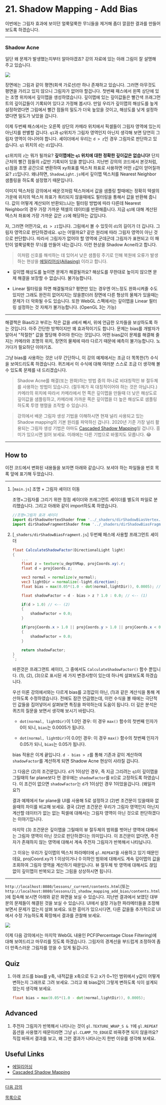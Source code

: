 # 21. Shadow Mapping - Add Bias

이번에는 그림자 효과에 보이던 얼룩덜룩한 무늬들을 제거해 좀더 깔끔한 결과를 만들어 보도록 하겠습니다.

---

### Shadow Acne

일단 왜 문제가 발생했는지부터 알아야겠죠? 강의 자료에 있는 아래 그림이 잘 설명해 주고 있습니다.

![](../imgs/21_shadow_mapping_add_bias.jpg)

장면에는 그림과 같이 평면(회색 가로선)만 하나 존재하고 있습니다. 그러면 아무것도 평면을 가리고 있지 않으니 그림자가 없어야 할겁니다. 첫번째 패스에서 왼쪽 상단에 있는 조명 위치에서 깊이맵을 생성하였습니다. 깊이맵에 있는 깊이값들은 빨간색 프래그먼트의 깊이값들이 기록되어 있다고 가정해 봅시다. 만일 우리가 깊이맵의 해상도를 높게 설정하였다면 그림에서 빨간 점들의 밀도가 더욱 높았을 것이고, 해상도를 낮게 설정하였다면 밀도가 낮았을 겁니다.

이제 두번째 패스에서는 오른쪽 상단의 카메라 위치에서 픽셀들이 그림자 영역에 있는지 아닌지를 판별할 겁니다. `q1`과 `q2`위치가 그림자 영역인지 아닌지 생각해 보면 당연히 그림자 영역이 아니어야 합니다.  셰이더에서 우리는 `d > z`인 경우 그림자로 판단하고 있습니다. `q1` 위치의 `d`는 `d1`입니다. 

`q1`위치의 `z`는 뭐가 될까요? **깊이맵에는 `q1` 위치에 대한 정확한 깊이값은 없습니다!** 단지 근처의 빨간 점들의 `z`값만 기록되어 있을 뿐입니다. 지난번 강의의 코드에서 본것처럼, `q1`점을 조명 공간으로 변환하여 xy좌표를 텍스처 좌표로 사용하면 어떤 `z`값이 얻어질까요? `z1`입니다. 왜냐하면, `ShadowLight.js`에서 깊이맵 텍스처를 Nearest Neighbor 샘플링을 하도록 설정했기 때문입니다.

이미지 텍스처링 강의에서 배운것처럼 텍스처에서 값을 샘플링 할때에는 정확히 텍셀의 가운에 위치의 텍스처 좌표가 쿼리되지 않을때에도 필터링을 통해서 값을 반환해 줍니다. 값이 어떻게 계산되어 반환되느냐는 필터링 방법에 따라 다른데 Nearest Neighbor의 경우 가장 가까운 텍셀의 데이터를 반환해줍니다. 지금 `q1`에 대해 계산된 텍스처 좌표에 가장 가까운 값은 `z1`에 해당하는 값입니다.

자, 그러면 어떤가요, `d1 > z1`입니다. 그림에서 볼 수 있듯이 `d1`의 길이가 더 깁니다. 그림자 영역으로 판단하겠네요. `q2`는 어떨까요? 같은 원리에 따라 그림자 영역이 아닌 것으로 판단합니다. 따라서 그림자가 없어야 할 영역에 군데군데 그림자가 표현되고 이 패턴이 얼룩덜룩한 무늬를 만들어 내는겁니다. 이런 현상을 Shadow Acne라고 합니다.

> 이처럼 신호를 해석하는 데 있어서 낮은 샘플링 주기로 인해 복원에 오류가 발생하는 현상을 [에일리어싱(Ailiasing)](https://en.wikipedia.org/wiki/Aliasing) 이라고 합니다.

* 깊이맵 해상도를 높이면 문제가 해결될까요? 해상도를 무한대로 높이지 않으면 문제 해결을 보장할 수 없습니다. 불가능합니다.

* Linear 필터링을 하면 해결될까요? 평면만 있는 경우엔 어느정도 완화시켜줄 수도 있지만 그래도 완전히 없어지지는 않을뿐더러 장면에 다른 형상의 물체가 있을때는 문제가 더 악화될 수도 있습니다. 또한 WebGL 스펙에서는 깊이맵을 Linear 필터링 설정하는 것 자체가 불가능합니다. (OpenGL 3는 가능)

---

해결책은 Bias라고 부르는 작은 값을 `d`에서 빼서, 위에 언급한 오차들을 보상하도록 하는 것입니다. 아주 간단한 방책이지만 꽤 효과적이기도 합니다. 문제는 bias를 개발자가 알아서 "적절한" 값을 할당해 주어야 한다는 것입니다. 어떤 bias값이 문제를 해결해 줄지는 카메라와 조명의 위치, 장면의 물체에 따라 다르기 때문에 예측이 불가능합니다. 노가다가 필요하단 이야기죠.

그냥 bias를 사용하는 것은 너무 간단하니, 이 강의 예제에서는 조금 더 똑똑한(?) 수식을 보여드리도록 하겠습니다. 퀴즈에서 이 수식에 대해 여러분 스스로 조금 더 생각해 볼 수 있도록 문제를 내 드리겠습니다.

> Shadow Acne를 해결(또는 완화)하는 방법 중의 하나로 비대칭적인 뷰 절두체를 사용하는 방법이 있습니다. (절두체가 꼭 대칭적이어야 하는 것은 아닙니다.) 카메라의 위치에 따라서 카메라에서 먼 쪽은 깊이맵을 만들때 더 낮은 해상도로 깊이값을 샘플링하고, 카메라에 가까운 쪽은 깊이맵을 더 높은 해상도로 샘플링하도록 투영 행렬을 조작할 수 있습니다.

> 강의에서 배운 그림자 생성 기법을 이해하시면 현재 널리 사용되고 있는 Shadow mapping의 기본 원리를 파악하신 겁니다. 2020년 기준 가장 널리 활용되는 그림자 생성 기법은 아마도 [Cascaded Shadow Mapping](https://docs.unity3d.com/kr/2018.4/Manual/DirLightShadows.html)일 겁니다. 흥미가 있으시면 읽어 보세요. 미래에는 다른 기법으로 바뀔지도 모릅니다. :joy:


---

## How to

이전 코드에서 변화된 내용들을 보자면 아래와 같습니다. 보셔야 하는 파일들을 번호 목록 앞에 표기해 두었습니다.

---
1. [`main.js`] 조명 + 그림자 셰이더 이동

    조명+그림자를 그리기 위한 정점 셰이더와 프래그먼트 셰이더를 별도의 파일로 분리했습니다. 그리고 아래와 같이 import하도록 하였습니다.

    ```js
    //조명+그림자 효과 셰이더 
    import dirShadowVertexShader from '../_shaders/dirShadowBiasVertex.js'
    import dirShadowFragmentShader from '../_shaders/dirShadowBiasFragment.js'
    ```

2. [`_shaders/dirShadowBiasFragment.js`] 두번째 패스에 사용할 프래그먼트 셰이더

    ```glsl
    float CalculateShadowFactor(DirectionalLight light)
    {
        ...
        float z = texture(u_depthMap, projCoords.xy).r;
        float d = projCoords.z; 

        vec3 normal = normalize(v_normal);
        vec3 lightDir = normalize(-light.direction);
        float bias = max(0.05*(1.0 - dot(normal,lightDir)), 0.0005); // <-- (1)

        float shadowFactor = d - bias > z ? 1.0 : 0.0; // <-- (1)

        if(d > 1.0) // <-- (2)
        {
            shadowFactor = 0.0;
        }

        if(projCoords.x > 1.0 || projCoords.y > 1.0 || projCoords.x < 0.0 || projCoords.y < 0.0) // <-- (3)
        {
            shadowFactor = 0.0;
        }

        return shadowFactor;
    }
    `;
    ```

    바뀐것은 프래그먼트 셰이더, 그 중에서도 `CalculateShadowFactor()` 함수 뿐입니다. (1), (2), (3)으로 표시된 세 가지 변경사항이 있는데 하나씩 살펴보도록 하겠습니다.
    
    우선 이론 강의에서와는 다르게 bias를 고정값이 아닌, (1)과 같은 계산식을 통해 계산하도록 수정하였습니다. 전에도 잠깐 언급했는데, 이런 수식을 볼 때에는 극단적인 값들을 집어넣어서 살펴보면 특징을 파악하는데 도움이 됩니다. 더 깊은 분석은 퀴즈의 질문을 보면서 생각해 보시기 바랍니다.

    * `dot(normal, lightDir)`이 1.0인 경우: 이 경우 `max()` 함수의 첫번째 인자가 0이 되니, `bias`는 0.0005가 됩니다.

    * `dot(normal, lightDir)`이 0.0인 경우: 이 경우 `max()` 함수의 첫번째 인자가 0.05가 되니, `bias`는 0.05가 됩니다.

    bias 적용은 이게 끝입니다. `d - bias > z`를 통해 기존과 같이 계산하여 `shadowFactor`를 계산하게 되면 Shadow Acne 현상이 사라질 겁니다.

    그 다음은 (2)의 조건문입니다. `d`가 1이상인 경우, 즉 지금 그리려는 `q1`이 깊이맵을 그릴때의 far plane보다 먼 경우에는 `shadowFactor`를 `0`으로 고정하도록 하였습니다. 이 조건이 없으면 `shadowFactor`는 `d`가 1이상인 경우 1이었을겁니다. (왜일까요?)

    결과 예제에서 far plane을 UI를 사용해 5로 설정하고 (2)번 조건문이 있을때와 없을때의 차이를 비교해 보세요. 결국 (2)번 조건문은 우리가 그림자 영역인지 아닌지 계산할 데이터가 없는 없는 픽셀에 대해서는 그림자 영역이 아닌 것으로 판단하겠다는 이야기입니다.

    마지막 (3) 조건문은 깊이맵을 그릴때의 뷰 절두체의 범위를 벗어난 영역에 대해서는 그림자 영역이 아닌 것으로 판단하겠다는 의미입니다. 이 조건문이 없다면, 주전자가 존재하지 않는 영역에 대해서 계속 주전자 그림자가 반복해서 나타납니다.

    그 이유는 우리가 깊이맵의 텍스처 파라메터에 `gl.REPEAT`을 사용하고 있기 때문인데요, projCoord.xy가 1 이상이거나 0 이하인 범위에 대해서도 계속 깊이맵의 값을 조회하여 그림자 영역을 계산하기 때문입니다. 뷰 절두체 밖 영역에 대해서도 끊임없이 깊이맵이 반복되고 있는 그림을 상상하시면 됩니다.

---

`http://localhost:8080/lessons/_current/contents.html`(또는 `http://localhost:8080/lessons/21_shadow_mapping_add_bias/contents.html`)에 접속해 보시면 아래와 같은 화면을 보실 수 있습니다. 지난번 결과에서 보였던 대부분의 문제들이 해결된 것을 보실 수 있습니다. UI에서 설정 가능한 파라메터들을 조정해 보면서 문제가 없는지 살펴 보세요. 또한 흥미가 있으시다면, 다른 값을들 추가적으로 UI에서 수정 가능하도록 확장해서 결과를 관찰해 보세요.

<img src="../imgs/21_shadow_mapping_add_bias_result.jpg">

이제 다음 강의에서는 마지막 WebGL 내용인 PCF(Percentage Close Filtering)에 대해 보여드리고 마무리를 짓도록 하겠습니다. 그림자의 경계선을 부드럽게 조정하여 좀더 만족스러운 그림자를 얻을 수 있게 될겁니다.

## Quiz

1. 아래 코드를 bias를 y축, 내적값을 x축으로 두고 x가 0~1인 범위에서 y값이 어떻게 변하는지 그래프로 그려 보세요. 그리고 왜 bias값이 그렇게 변하도록 식이 설계되었는지 생각해 보세요.

    ```glsl
    float bias = max(0.05*(1.0 - dot(normal,lightDir)), 0.0005);
    ```

## Advanced

1. 주전자 그림자가 반복해서 나타나는 것이 `gl.TEXTURE_WRAP_S & T`에 `gl.REPEAT` 옵션을 사용했기 때문이라면 그냥 `gl.CLAMP_TO_EDGE`로 바꿔주면 되지 않을까요? 직접 바꿔서 결과를 보고, 왜 그런 결과가 나타나는지 한번 이유를 생각해 보세요.

## Useful Links

- [에일리어싱](https://en.wikipedia.org/wiki/Aliasing)
- [Cascaded Shadow Mapping](https://docs.unity3d.com/kr/2018.4/Manual/DirLightShadows.html)

---

[다음 강의](../22_shadow_mapping_pcf/)

[목록으로](../)
